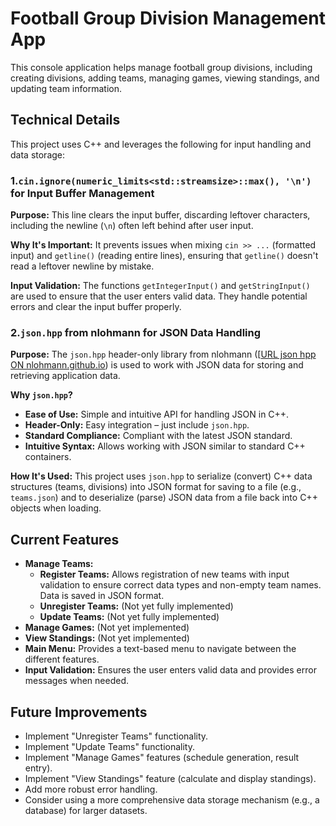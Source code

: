 # Football Group Division Management App

This console application helps manage football group divisions, including creating divisions, adding teams, managing games, viewing standings, and updating team information.

## Technical Details

This project uses C++ and leverages the following for input handling and data storage:

### 1.`cin.ignore(numeric_limits<std::streamsize>::max(), '\n')` for Input Buffer Management

**Purpose:** This line clears the input buffer, discarding leftover characters, including the newline (`\n`) often left behind after user input.

**Why It's Important:** It prevents issues when mixing `cin >> ...` (formatted input) and `getline()` (reading entire lines), ensuring that `getline()` doesn't read a leftover newline by mistake.

**Input Validation:** The functions `getIntegerInput()` and `getStringInput()` are used to ensure that the user enters valid data. They handle potential errors and clear the input buffer properly.

### 2.`json.hpp` from nlohmann for JSON Data Handling

**Purpose:** The `json.hpp` header-only library from nlohmann (\[[URL json hpp ON nlohmann.github.io](https://nlohmann.github.io/json/)) is used to work with JSON data for storing and retrieving application data.

**Why `json.hpp`?**

*   **Ease of Use:** Simple and intuitive API for handling JSON in C++.
*   **Header-Only:** Easy integration – just include `json.hpp`.
*   **Standard Compliance:** Compliant with the latest JSON standard.
*   **Intuitive Syntax:** Allows working with JSON similar to standard C++ containers.

**How It's Used:** This project uses `json.hpp` to serialize (convert) C++ data structures (teams, divisions) into JSON format for saving to a file (e.g., `teams.json`) and to deserialize (parse) JSON data from a file back into C++ objects when loading.

## Current Features

*   **Manage Teams:**
    *   **Register Teams:** Allows registration of new teams with input validation to ensure correct data types and non-empty team names. Data is saved in JSON format.
    *   **Unregister Teams:** (Not yet fully implemented)
    *   **Update Teams:** (Not yet fully implemented)
*   **Manage Games:** (Not yet implemented)
*   **View Standings:** (Not yet implemented)
*   **Main Menu:** Provides a text-based menu to navigate between the different features.
*   **Input Validation:** Ensures the user enters valid data and provides error messages when needed.

## Future Improvements

*   Implement "Unregister Teams" functionality.
*   Implement "Update Teams" functionality.
*   Implement "Manage Games" features (schedule generation, result entry).
*   Implement "View Standings" feature (calculate and display standings).
*   Add more robust error handling.
*   Consider using a more comprehensive data storage mechanism (e.g., a database) for larger datasets.